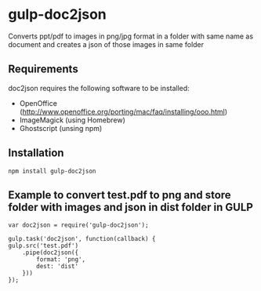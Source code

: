 # gulp-doc2json
Converts ppt/pdf to images in png/jpg format in a folder with same name as document and creates a json of those images in same folder

## Requirements

doc2json requires the following software to be installed:

* OpenOffice (http://www.openoffice.org/porting/mac/faq/installing/ooo.html)
* ImageMagick (using Homebrew)
* Ghostscript (unsing npm)


## Installation

    npm install gulp-doc2json
    

## Example to convert test.pdf to png and store folder with images and json in dist folder in GULP

    var doc2json = require('gulp-doc2json');
    
    gulp.task('doc2json', function(callback) {
    gulp.src('test.pdf')
        .pipe(doc2json({
            format: 'png',
            dest: 'dist'
        }))
    });




